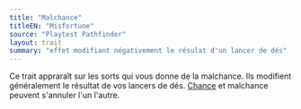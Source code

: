 ```yaml
---
title: "Malchance"
titleEN: "Misfortune"
source: "Playtest Pathfinder"
layout: trait
summary: "effet modifiant négativement le résulat d'un lancer de dés"
---
```

Ce trait appraraît sur les sorts qui vous donne de la malchance. Ils modifient généralement le résultat de vos lancers de dés. [Chance](chance.html) et malchance peuvent s'annuler l'un l'autre.
